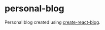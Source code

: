 # personal-blog
Personal blog created using [create-react-blog](https://github.com/jamesknelson/create-react-blog).
